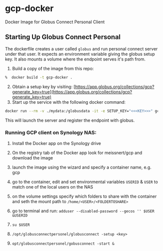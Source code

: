 # gcp-docker
Docker Image for Globus Connect Personal Client

## Starting Up Globus Connect Personal
The dockerfile creates a user called `globus` and run personal connect server
under that user. It expects an environment variable giving the globus setup key.
It also mounts a volume where the endpoint serves it's path from.

1. Build a copy of the image from this repo:
```bash
%  docker build -t gcp-docker .
```

2. Obtain a setup key by visiting: [https://app.globus.org/collections/gcp?generate_key=true](https://app.globus.org/collections/gcp?generate_key=true)
3. Start up the service with the following docker command:
```bash
docker run --rm -v ./mydata:/globusdata -it -e SETUP_KEY="<<<KEY>>>" gcp-docker
```
This will launch the server and register the endpoint with globus.

### Running GCP client on Synology NAS:

1) Install the Docker app on the Synology drive

2) On the registry tab of the Docker app look for meissnert/gcp and download the image

3) launch the image using the wizard and specify a container name, e.g. gcp

4) go to the container, edit and set environmental variables ```USERID``` & ```USER``` to match one of the local users on the NAS

5) on the volume settings specify which folders to share with the container and seth the mount path to ```/home/<USER>/<FOLDERTOSHARE>```

6) go to terminal and run: ```adduser --disabled-password --gecos '' $USER &USERID```

7) `su $USER `

8) ```/opt/globusconnectpersonel/globusconnect -setup <key>```

9) ```opt/globusconnectpersonel/gobusconnect -start &```

